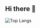 ## Hi there 👋

![Top Langs](https://github-readme-stats.vercel.app/api/top-langs/?username=tkdenddlquf&layout=compact)
